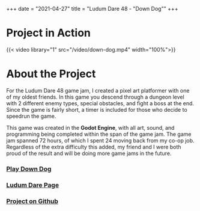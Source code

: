 +++
date = "2021-04-27"
title = "Ludum Dare 48 - \"Down Dog\""
+++
# Project in Action
{{< video library="1" src="/video/down-dog.mp4" width="100%">}}

# About the Project
For the Ludum Dare 48 game jam, I created a pixel art platformer with one of my oldest friends. In this game you descend through a dungeon level with 2 different enemy types, special obstacles, and fight a boss at the end. Since the game is fairly short, a timer is included for those who decide to speedrun the game.

This game was created in the **Godot Engine**, with all art, sound, and programming being completed within the span of the game jam. The game jam spanned 72 hours, of which I spent 24 moving back from my co-op job. Regardless of the extra difficulty this added, my friend and I were both proud of the result and will be doing more game jams in the future.

### **[Play Down Dog](https://gamejolt.com/games/DownDog/610823)**
### **[Ludum Dare Page](https://ldjam.com/events/ludum-dare/48/down-dog)**
### **[Project on Github](https://github.com/David-D-White/Down-Dog)**